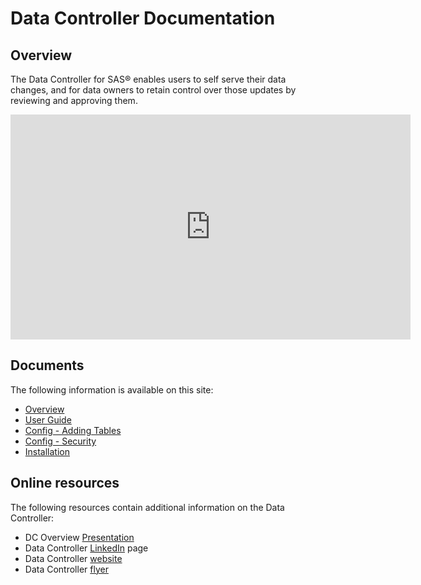# Data Controller Documentation

## Overview

The Data Controller for SAS® enables users to self serve their data changes, and for data owners to retain control over those updates by reviewing and approving them.

<iframe src="https://player.vimeo.com/video/277472582" width="640" height="360" frameborder="0" allowfullscreen></iframe>

## Documents

The following information is available on this site:

- [Overview](dc-overview.md)
- [User Guide](dc-userguide.md)
- [Config - Adding Tables](dcc-tables.md)
- [Config - Security](dcc-security.md)
- [Installation](dci-backend.md)

## Online resources

The following resources contain additional information on the Data Controller:

- DC Overview [Presentation](https://slides.com/allanbowe/datacontroller)
- Data Controller [LinkedIn](https://www.linkedin.com/company/datacontroller/) page
- Data Controller [website](https://datacontroller.io)
- Data Controller [flyer](/marketing/dcflyer.pdf)
